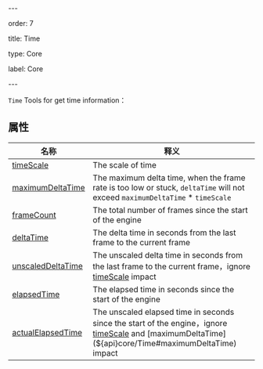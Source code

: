 \---

order: 7

title: Time

type: Core

label: Core

\---

`Time` Tools for get time information：

## 属性

| 名称                                                         | 释义                                                         |
| ------------------------------------------------------------ | ------------------------------------------------------------ |
| [timeScale](${api}core/Time#timeScale)                     | The scale of time                                            |
| [maximumDeltaTime](${api}core/Time#maximumDeltaTime)       | The maximum delta time, when the frame rate is too low or stuck, `deltaTime` will not exceed `maximumDeltaTime` * `timeScale` |
| [frameCount](${api}core/Time#frameCount)                   | The total number of frames since the start of the engine     |
| [deltaTime](${api}core/Time#deltaTime)                     | The delta time in seconds from the last frame to the current frame |
| [unscaledDeltaTime](${api}core/Time#unscaledDeltaTime)     | The unscaled delta time in seconds from the last frame to the current frame，ignore [timeScale](${api}core/Time#timeScale) impact |
| [elapsedTime](${api}core/Time#elapsedTime)                 | The elapsed time in seconds since the start of the engine    |
| [actualElapsedTime](${api}core/Time#actualElapsedTime) | The unscaled elapsed time in seconds since the start of the engine，ignore [timeScale](${api}core/Time#timeScale) and [maximumDeltaTime](${api}core/Time#maximumDeltaTime) impact |